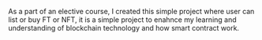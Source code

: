 As a part of an elective course, I created this simple project where user can list or buy FT or NFT, it is a simple project to enahnce my learning and understanding of blockchain technology and how smart contract work.
